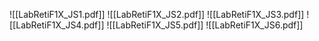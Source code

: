 ![[LabRetiF1X_JS1.pdf]]
![[LabRetiF1X_JS2.pdf]]
![[LabRetiF1X_JS3.pdf]]
![[LabRetiF1X_JS4.pdf]]
![[LabRetiF1X_JS5.pdf]]
![[LabRetiF1X_JS6.pdf]]